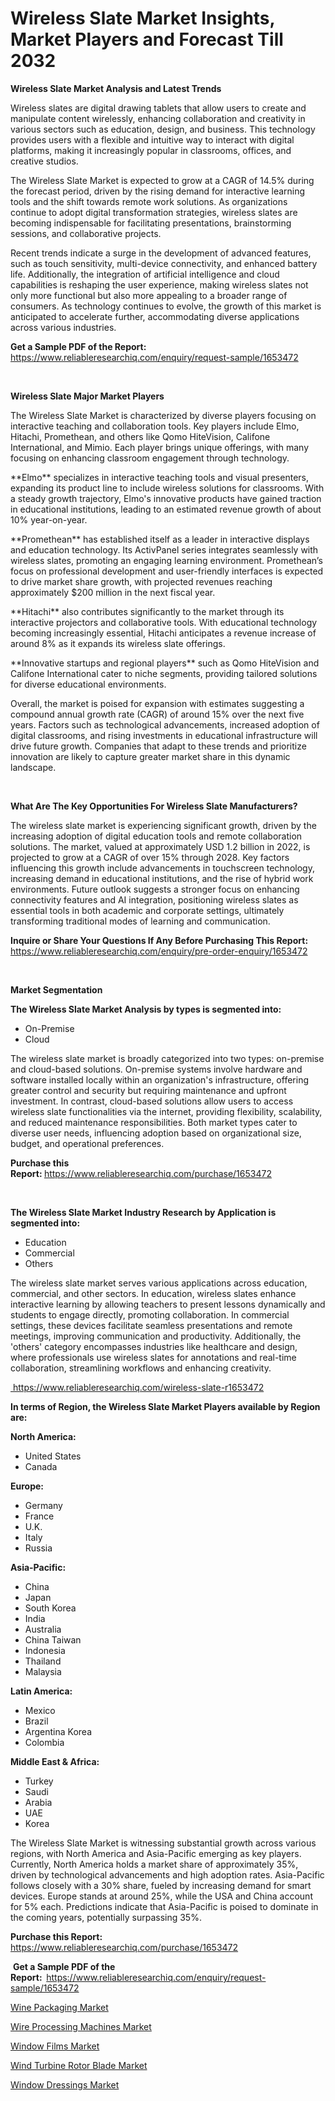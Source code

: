 <p><h1>Wireless Slate Market Insights, Market Players and Forecast Till 2032</h1></p><p><strong>Wireless Slate Market Analysis and Latest Trends</strong></p>
<p><p>Wireless slates are digital drawing tablets that allow users to create and manipulate content wirelessly, enhancing collaboration and creativity in various sectors such as education, design, and business. This technology provides users with a flexible and intuitive way to interact with digital platforms, making it increasingly popular in classrooms, offices, and creative studios.</p><p>The Wireless Slate Market is expected to grow at a CAGR of 14.5% during the forecast period, driven by the rising demand for interactive learning tools and the shift towards remote work solutions. As organizations continue to adopt digital transformation strategies, wireless slates are becoming indispensable for facilitating presentations, brainstorming sessions, and collaborative projects. </p><p>Recent trends indicate a surge in the development of advanced features, such as touch sensitivity, multi-device connectivity, and enhanced battery life. Additionally, the integration of artificial intelligence and cloud capabilities is reshaping the user experience, making wireless slates not only more functional but also more appealing to a broader range of consumers. As technology continues to evolve, the growth of this market is anticipated to accelerate further, accommodating diverse applications across various industries.</p></p>
<p><strong>Get a Sample PDF of the Report:&nbsp;</strong> <a href="https://www.reliableresearchiq.com/enquiry/request-sample/1653472?utm_campaign=120&utm_medium=2&utm_source=Github&utm_content=ia&utm_term=05032025&utm_id=wireless-slate">https://www.reliableresearchiq.com/enquiry/request-sample/1653472</a></p>
<p>&nbsp;</p>
<p><strong>Wireless Slate Major Market Players</strong></p>
<p><p>The Wireless Slate Market is characterized by diverse players focusing on interactive teaching and collaboration tools. Key players include Elmo, Hitachi, Promethean, and others like Qomo HiteVision, Califone International, and Mimio. Each player brings unique offerings, with many focusing on enhancing classroom engagement through technology.</p><p>**Elmo** specializes in interactive teaching tools and visual presenters, expanding its product line to include wireless solutions for classrooms. With a steady growth trajectory, Elmo's innovative products have gained traction in educational institutions, leading to an estimated revenue growth of about 10% year-on-year.</p><p>**Promethean** has established itself as a leader in interactive displays and education technology. Its ActivPanel series integrates seamlessly with wireless slates, promoting an engaging learning environment. Promethean’s focus on professional development and user-friendly interfaces is expected to drive market share growth, with projected revenues reaching approximately $200 million in the next fiscal year.</p><p>**Hitachi** also contributes significantly to the market through its interactive projectors and collaborative tools. With educational technology becoming increasingly essential, Hitachi anticipates a revenue increase of around 8% as it expands its wireless slate offerings.</p><p>**Innovative startups and regional players** such as Qomo HiteVision and Califone International cater to niche segments, providing tailored solutions for diverse educational environments. </p><p>Overall, the market is poised for expansion with estimates suggesting a compound annual growth rate (CAGR) of around 15% over the next five years. Factors such as technological advancements, increased adoption of digital classrooms, and rising investments in educational infrastructure will drive future growth. Companies that adapt to these trends and prioritize innovation are likely to capture greater market share in this dynamic landscape.</p></p>
<p>&nbsp;</p>
<p><strong>What Are The Key Opportunities For Wireless Slate Manufacturers?</strong></p>
<p><p>The wireless slate market is experiencing significant growth, driven by the increasing adoption of digital education tools and remote collaboration solutions. The market, valued at approximately USD 1.2 billion in 2022, is projected to grow at a CAGR of over 15% through 2028. Key factors influencing this growth include advancements in touchscreen technology, increasing demand in educational institutions, and the rise of hybrid work environments. Future outlook suggests a stronger focus on enhancing connectivity features and AI integration, positioning wireless slates as essential tools in both academic and corporate settings, ultimately transforming traditional modes of learning and communication.</p></p>
<p><strong>Inquire or Share Your Questions If Any Before Purchasing This Report:</strong> <a href="https://www.reliableresearchiq.com/enquiry/pre-order-enquiry/1653472?utm_campaign=120&utm_medium=2&utm_source=Github&utm_content=ia&utm_term=05032025&utm_id=wireless-slate">https://www.reliableresearchiq.com/enquiry/pre-order-enquiry/1653472</a></p>
<p>&nbsp;</p>
<p><strong>Market Segmentation</strong></p>
<p><strong>The Wireless Slate Market Analysis by types is segmented into:</strong></p>
<p><ul><li>On-Premise</li><li>Cloud</li></ul></p>
<p><p>The wireless slate market is broadly categorized into two types: on-premise and cloud-based solutions. On-premise systems involve hardware and software installed locally within an organization's infrastructure, offering greater control and security but requiring maintenance and upfront investment. In contrast, cloud-based solutions allow users to access wireless slate functionalities via the internet, providing flexibility, scalability, and reduced maintenance responsibilities. Both market types cater to diverse user needs, influencing adoption based on organizational size, budget, and operational preferences.</p></p>
<p><strong>Purchase this Report:&nbsp;</strong><a href="https://www.reliableresearchiq.com/purchase/1653472?utm_campaign=120&utm_medium=2&utm_source=Github&utm_content=ia&utm_term=05032025&utm_id=wireless-slate">https://www.reliableresearchiq.com/purchase/1653472</a></p>
<p>&nbsp;</p>
<p><strong>The Wireless Slate Market Industry Research by Application is segmented into:</strong></p>
<p><ul><li>Education</li><li>Commercial</li><li>Others</li></ul></p>
<p><p>The wireless slate market serves various applications across education, commercial, and other sectors. In education, wireless slates enhance interactive learning by allowing teachers to present lessons dynamically and students to engage directly, promoting collaboration. In commercial settings, these devices facilitate seamless presentations and remote meetings, improving communication and productivity. Additionally, the 'others' category encompasses industries like healthcare and design, where professionals use wireless slates for annotations and real-time collaboration, streamlining workflows and enhancing creativity.</p></p>
<p><a href="https://www.reliableresearchiq.com/wireless-slate-r1653472?utm_campaign=120&utm_medium=2&utm_source=Github&utm_content=ia&utm_term=05032025&utm_id=wireless-slate">&nbsp;https://www.reliableresearchiq.com/wireless-slate-r1653472</a></p>
<p><strong>In terms of Region, the Wireless Slate Market Players available by Region are:</strong></p>
<p>
    <p> <strong> North America: </strong>
        <ul>
            <li>United States</li>
            <li>Canada</li>
        </ul>
        </p> 
    <p> <strong> Europe: </strong>
        <ul>
            <li>Germany</li>
            <li>France</li>
            <li>U.K.</li>
            <li>Italy</li>
            <li>Russia</li>
        </ul>
        </p> 
    <p> <strong> Asia-Pacific: </strong>
        <ul>
            <li>China</li>
            <li>Japan</li>
            <li>South Korea</li>
            <li>India</li>
            <li>Australia</li>
            <li>China Taiwan</li>
            <li>Indonesia</li>
            <li>Thailand</li>
            <li>Malaysia</li>
        </ul>
        </p> 
    <p> <strong> Latin America: </strong>
        <ul>
            <li>Mexico</li>
            <li>Brazil</li>
            <li>Argentina Korea</li>
            <li>Colombia</li>
        </ul>
        </p> 
    <p> <strong> Middle East & Africa: </strong>
        <ul>
            <li>Turkey</li>
            <li>Saudi</li>
            <li>Arabia</li>
            <li>UAE</li>
            <li>Korea</li>
        </ul>
    </p>
    </p>
<p><p>The Wireless Slate Market is witnessing substantial growth across various regions, with North America and Asia-Pacific emerging as key players. Currently, North America holds a market share of approximately 35%, driven by technological advancements and high adoption rates. Asia-Pacific follows closely with a 30% share, fueled by increasing demand for smart devices. Europe stands at around 25%, while the USA and China account for 5% each. Predictions indicate that Asia-Pacific is poised to dominate in the coming years, potentially surpassing 35%.</p></p>
<p><strong>Purchase this Report: </strong><a href="https://www.reliableresearchiq.com/purchase/1653472?utm_campaign=120&utm_medium=2&utm_source=Github&utm_content=ia&utm_term=05032025&utm_id=wireless-slate">https://www.reliableresearchiq.com/purchase/1653472</a></p>
<p>&nbsp;<strong>Get a Sample PDF of the Report:&nbsp;&nbsp;</strong><a href="https://www.reliableresearchiq.com/enquiry/request-sample/1653472?utm_campaign=120&utm_medium=2&utm_source=Github&utm_content=ia&utm_term=05032025&utm_id=wireless-slate">https://www.reliableresearchiq.com/enquiry/request-sample/1653472</a></p>
<p><strong></strong></p>
<p><p><a href="https://github.com/kimomeifbnu26/Market-Research-Report-List-1/blob/main/wine-packaging-market.md?utm_campaign=120&utm_medium=2&utm_source=Github&utm_content=ia&utm_term=05032025&utm_id=wireless-slate">Wine Packaging Market</a></p><p><a href="https://github.com/sekohlorik/Market-Research-Report-List-1/blob/main/wire-processing-machines-market.md?utm_campaign=120&utm_medium=2&utm_source=Github&utm_content=ia&utm_term=05032025&utm_id=wireless-slate">Wire Processing Machines Market</a></p><p><a href="https://github.com/nicoytabiz7/Market-Research-Report-List-1/blob/main/window-films-market.md?utm_campaign=120&utm_medium=2&utm_source=Github&utm_content=ia&utm_term=05032025&utm_id=wireless-slate">Window Films Market</a></p><p><a href="https://github.com/brabolyrah3h/Market-Research-Report-List-1/blob/main/wind-turbine-rotor-blade-market.md?utm_campaign=120&utm_medium=2&utm_source=Github&utm_content=ia&utm_term=05032025&utm_id=wireless-slate">Wind Turbine Rotor Blade Market</a></p><p><a href="https://github.com/avirsuckra/Market-Research-Report-List-1/blob/main/window-dressings-market.md?utm_campaign=120&utm_medium=2&utm_source=Github&utm_content=ia&utm_term=05032025&utm_id=wireless-slate">Window Dressings Market</a></p></p>